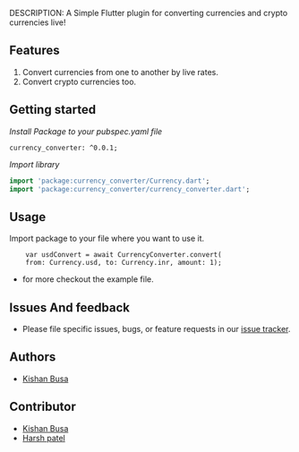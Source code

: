 <!--
This README describes the package. If you publish this package to pub.dev,
this README's contents appear on the landing page for your package.

For information about how to write a good package README, see the guide for
[writing package pages](https://dart.dev/guides/libraries/writing-package-pages).

For general information about developing packages, see the Dart guide for
[creating packages](https://dart.dev/guides/libraries/create-library-packages)
and the Flutter guide for
[developing packages and plugins](https://flutter.dev/developing-packages).
-->

DESCRIPTION: A Simple Flutter plugin for converting currencies and crypto currencies live!

## Features

1. Convert currencies from one to another by live rates.
2. Convert crypto currencies too.

## Getting started

*Install Package to your pubspec.yaml file*

```
currency_converter: ^0.0.1;
```

*Import library*

```dart
import 'package:currency_converter/Currency.dart';
import 'package:currency_converter/currency_converter.dart';
```


## Usage

Import package to your file where you want to use it.

```
    var usdConvert = await CurrencyConverter.convert(
    from: Currency.usd, to: Currency.inr, amount: 1);
```

- for more checkout the example file.

## Issues And feedback
- Please file specific issues, bugs, or feature requests in our [issue tracker](https://github.com/KishanBusa8/currency_converter/issues).

## Authors
- [Kishan Busa](https://github.com/KishanBusa8)

## Contributor
- [Kishan Busa](https://github.com/KishanBusa8)
- [Harsh patel](https://github.com/HarshuPatel007)
